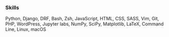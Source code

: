 ### Skills

Python, Django, DRF, Bash, Zsh, JavaScript, HTML, CSS, SASS, Vim, Git, PHP, WordPress, Jupyter labs, NumPy, SciPy, Matplotlib, LaTeX, Command Line, Linux, macOS
